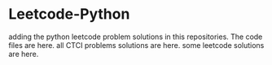# Leetcode-Python
adding the python leetcode problem solutions in this repositories. 
The code files are here.
all CTCI problems solutions are here.
some leetcode solutions are here.











































